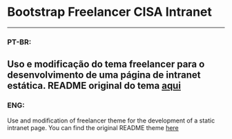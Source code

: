 # Bootstrap Freelancer CISA Intranet
---
### PT-BR:

Uso e modificação do tema freelancer para o desenvolvimento de uma página de intranet estática.
 README original do tema [aqui](ORIGINAL-README.md)
---
### ENG:
Use and modification of freelancer theme for the development of a static intranet page.
 You can find the original README theme [here](ORIGINAL-README.md)
